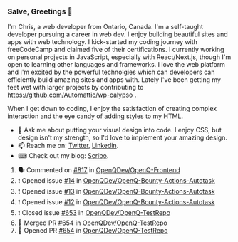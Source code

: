 ### Salve, Greetings 👋

I'm Chris, a web developer from Ontario, Canada. I'm a self-taught developer pursuing a career in web dev. I enjoy building beautiful sites and apps with web technology.
I kick-started my coding journey with freeCodeCamp and claimed five of their certifications.  I currently working on personal projects in JavaScript, especially with React/Next.js, though I'm open to learning other languages and frameworks. I love the web platform and I'm excited by the powerful technolgies which can developers can efficiently build amazing sites and apps with. Lately I've been getting my feet wet with larger projects by contributing to https://github.com/Automattic/wp-calypso .

When I get down to coding, I enjoy the satisfaction of creating complex interaction and the eye candy of adding styles to my HTML. 

- 💬 Ask me about putting your visual design into code. I enjoy CSS, but design isn't my strength, so I'd love to implement your amazing design.
- 📫 Reach me on: [Twitter](https://twitter.com/Christo28120856), [Linkedin](https://www.linkedin.com/in/christopher-stevers-07b9a5204/).
- ⌨ Check out my blog: [Scribo](https://christopherstevers.cf).
<!--
**Christopher-Stevers/Christopher-Stevers** is a ✨ _special_ ✨ repository because its `README.md` (this file) appears on your GitHub profile.

Here are some ideas to get you started:

- 🔭 I’m currently working on ...
- 🌱 I’m currently learning ...
- 👯 I’m looking to collaborate on ...
- 🤔 I’m looking for help with ...
- 😄 Pronouns: ...
- ⚡ Fun fact: ...
-->

<!--START_SECTION:activity-->
1. 🗣 Commented on [#817](https://github.com/OpenQDev/OpenQ-Frontend/issues/817) in [OpenQDev/OpenQ-Frontend](https://github.com/OpenQDev/OpenQ-Frontend)
2. ❗️ Opened issue [#14](https://github.com/OpenQDev/OpenQ-Bounty-Actions-Autotask/issues/14) in [OpenQDev/OpenQ-Bounty-Actions-Autotask](https://github.com/OpenQDev/OpenQ-Bounty-Actions-Autotask)
3. ❗️ Opened issue [#13](https://github.com/OpenQDev/OpenQ-Bounty-Actions-Autotask/issues/13) in [OpenQDev/OpenQ-Bounty-Actions-Autotask](https://github.com/OpenQDev/OpenQ-Bounty-Actions-Autotask)
4. ❗️ Opened issue [#12](https://github.com/OpenQDev/OpenQ-Bounty-Actions-Autotask/issues/12) in [OpenQDev/OpenQ-Bounty-Actions-Autotask](https://github.com/OpenQDev/OpenQ-Bounty-Actions-Autotask)
5. ❗️ Closed issue [#653](https://github.com/OpenQDev/OpenQ-TestRepo/issues/653) in [OpenQDev/OpenQ-TestRepo](https://github.com/OpenQDev/OpenQ-TestRepo)
6. 🎉 Merged PR [#654](https://github.com/OpenQDev/OpenQ-TestRepo/pull/654) in [OpenQDev/OpenQ-TestRepo](https://github.com/OpenQDev/OpenQ-TestRepo)
7. 💪 Opened PR [#654](https://github.com/OpenQDev/OpenQ-TestRepo/pull/654) in [OpenQDev/OpenQ-TestRepo](https://github.com/OpenQDev/OpenQ-TestRepo)
<!--END_SECTION:activity-->
